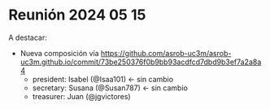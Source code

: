 # Reunión 2024 05 15

A destacar:

- Nueva composición vía https://github.com/asrob-uc3m/asrob-uc3m.github.io/commit/73be250376f0b9bb93acdfcd7dbd9b3ef7a2a8a4
    - president: Isabel (@Isaa101) <- sin cambio 
    - secretary: Susana (@Susan787) <- sin cambio 
    - treasurer: Juan (@jgvictores)
